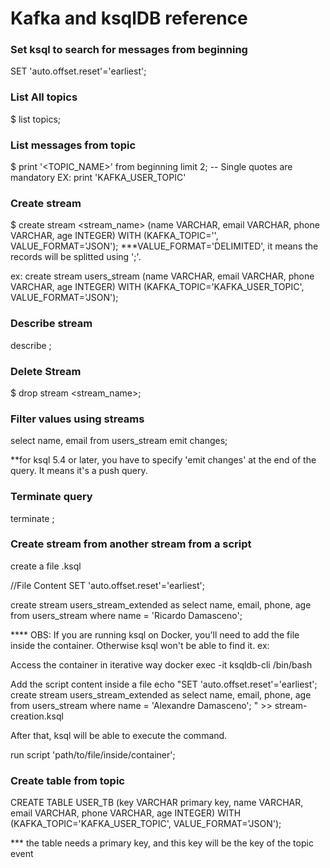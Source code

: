 # Kafka and ksqlDB reference

### Set ksql to search for messages from beginning
SET 'auto.offset.reset'='earliest';

###  List All topics

$ list topics;

###  List messages from topic

$ print '<TOPIC_NAME>' from beginning limit 2; -- Single quotes are mandatory
EX: print 'KAFKA_USER_TOPIC'

###  Create stream
$ create stream <stream_name> (name VARCHAR, email VARCHAR, phone VARCHAR, age INTEGER) WITH (KAFKA_TOPIC='<TOPIC-NAME>', VALUE_FORMAT='JSON');
***VALUE_FORMAT='DELIMITED', it means the records will be splitted using ';'.

ex: create stream users_stream (name VARCHAR, email VARCHAR, phone VARCHAR, age INTEGER) WITH (KAFKA_TOPIC='KAFKA_USER_TOPIC', VALUE_FORMAT='JSON');

###  Describe stream
describe <stream-name>;

###  Delete Stream
$ drop stream <stream_name>;

###  Filter values using streams
select name, email from users_stream emit changes;

**for ksql 5.4 or later, you have to specify 'emit changes' at the end of the query. It means it's a push query.

###  Terminate query
terminate <query-name>;

### Create stream from another stream from a script 

create a file <file-name>.ksql

//File Content
SET 'auto.offset.reset'='earliest';

create stream users_stream_extended as
select name, email, phone, age
from users_stream
where name = 'Ricardo Damasceno';

**** OBS: If you are running ksql on Docker, you'll need to add the file inside the container. Otherwise ksql won't be able to find it.
ex:


Access the container in iterative way
docker exec -it ksqldb-cli /bin/bash

Add the script content inside a file
echo "SET 'auto.offset.reset'='earliest'; create stream users_stream_extended as select name, email, phone, age from users_stream where name = 'Alexandre Damasceno'; " >> stream-creation.ksql

After that, ksql will be able to execute the command.

run script 'path/to/file/inside/container';

###  Create table from topic
CREATE TABLE USER_TB (key VARCHAR primary key, name VARCHAR, email VARCHAR, phone VARCHAR, age INTEGER) WITH (KAFKA_TOPIC='KAFKA_USER_TOPIC', VALUE_FORMAT='JSON');

*** the table needs a primary key, and this key will be the key of the topic event




